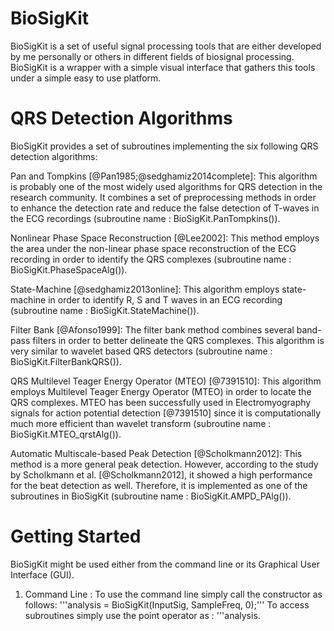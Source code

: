 # BioSigKit
BioSigKit is a set of useful signal processing tools that are either developed by me personally or others in different fields of biosignal processing. BioSigKit is a wrapper with a simple visual interface that gathers this tools under a simple easy to use platform. 

# QRS Detection Algorithms
BioSigKit provides a set of subroutines implementing the six following QRS detection algorithms:

Pan and Tompkins [@Pan1985;@sedghamiz2014complete]: This algorithm is probably one of the most widely used algorithms for QRS detection in the research community. It combines a set of preprocessing methods in order to enhance the detection rate and reduce the false detection of T-waves in the ECG recordings (subroutine name : BioSigKit.PanTompkins()).

Nonlinear Phase Space Reconstruction [@Lee2002]: This method employs the area under the non-linear phase space reconstruction of the ECG recording in order to identify the QRS complexes (subroutine name : BioSigKit.PhaseSpaceAlg()).

State-Machine [@sedghamiz2013online]: This algorithm employs state-machine in order to identify R, S and T waves in an ECG recording (subroutine name : BioSigKit.StateMachine()).

Filter Bank [@Afonso1999]: The filter bank method combines several band-pass filters in order to better delineate the QRS complexes. This algorithm is very similar to wavelet based QRS detectors (subroutine name : BioSigKit.FilterBankQRS()).

QRS Multilevel Teager Energy Operator (MTEO) [@7391510]: This algorithm employs Multilevel Teager Energy Operator (MTEO) in order to locate the QRS complexes. MTEO has been successfully used in Electromyography signals for action potential detection [@7391510] since it is computationally much more efficient than wavelet transform (subroutine name : BioSigKit.MTEO_qrstAlg()).

Automatic Multiscale-based Peak Detection [@Scholkmann2012]: This method is a more general peak detection. However, according to the study by Scholkmann et al. [@Scholkmann2012], it showed a high performance for the beat detection as well. Therefore, it is implemented as one of the subroutines in BioSigKit (subroutine name : BioSigKit.AMPD_PAlg()).

# Getting Started
BioSigKit might be used either from the command line or its Graphical User Interface (GUI).
1. Command Line : To use the command line simply call the constructor as follows:
'''analysis = BioSigKit(InputSig, SampleFreq, 0);'''
To access subroutines simply use the point operator as :
'''analysis.
